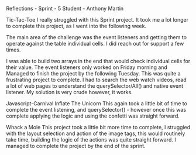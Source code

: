 Reflections - Sprint - 5 
Student - Anthony Martin

Tic-Tac-Toe
I really struggled with this Sprint project. It took me a lot longer to complete this project, as I went into the following week. 

The main area of the challenge was the event listeners and getting them to operate against the table individual cells. I did reach out for support a few times. 

I was able to build two arrays in the end that would check individual cells for their value. The event listeners only worked on Friday morning and Managed to finish the project by the following Tuesday. This was quite a frustrating project to complete. I had to search the web watch videos, read a lot of web pages to understand the querySelector/All() and native event listener. My solution is very crude however, it works. 

Javascript-Carnival 
Inflate The Unicorn
This again took a little bit of time to complete the event listening, and querySelector() - however once this was complete applying the logic and using the confetti was straight forward. 

Whack a Mole
This project took a little bit more time to complete, I struggled with the layout selection and action of the image tags, this would routinely take  time, building the logic of the actions was quite straight forward. I managed to complete the project by the end of the sprint.   
